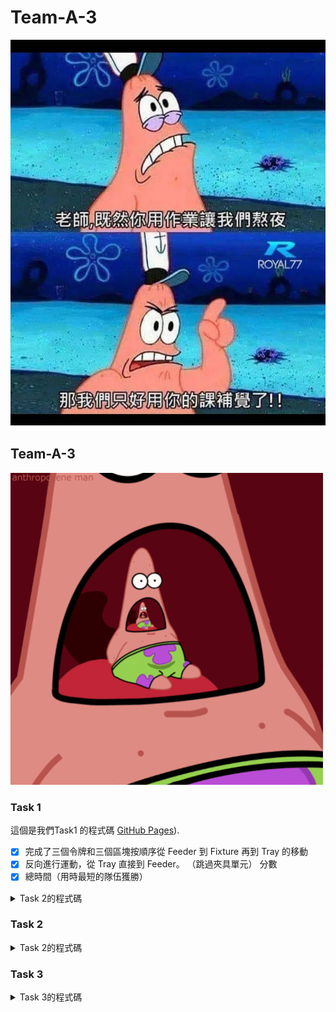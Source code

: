 # Team-A-3

![GitHub Logo](https://github.com/40823111/Team-A-3/blob/main/399357.jpg)

## Team-A-3

![GitHub Logo](https://github.com/40823111/Team-A-3/blob/main/398933.gif)

### Task 1
這個是我們Task1 的程式碼 [GitHub Pages](https://github.com/40823111/Team-A-3/blob/main/Task%201)).

- [x] 完成了三個令牌和三個區塊按順序從 Feeder 到 Fixture 再到 Tray 的移動
- [x] 反向進行運動，從 Tray 直接到 Feeder。 （跳過夾具單元） 分數
- [x] 總時間（用時最短的隊伍獲勝）

<details>
<summary>Task 2的程式碼</summary>


> Text that is a quote
> 1111111
> <p>11111<p>
> <p>1111<p>
> <p>1111111<p>
</details>

### Task 2
<details>
<summary>Task 2的程式碼</summary>

## Code Examples

```python
 Text that is a quote
1111111
 <p>11111<p>
 <p>1111<p>
><p>1111111<p>

</details>
```

</details>


### Task 3
<details>
<summary>Task 3的程式碼</summary>

> Text that is a quote
> 1111111
> <p>11111<p>
> <p>1111<p>
> <p>1111111<p>
</details>

</details>

